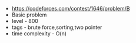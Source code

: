 * https://codeforces.com/contest/1646/problem/B
* Basic problem
* level - 800
* tags - brute force,sorting,two pointer
* time complexity - O(n)
